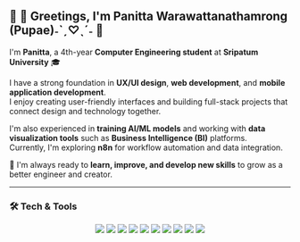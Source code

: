 ## 👋 🐝 Greetings, I'm Panitta Warawattanathamrong (Pupae)˗ˋˏ♡ˎˊ˗ 🐝   
I'm **Panitta**, a 4th-year **Computer Engineering student** at **Sripatum University** 🎓  

I have a strong foundation in **UX/UI design**, **web development**, and **mobile application development**.  
I enjoy creating user-friendly interfaces and building full-stack projects that connect design and technology together.  

I'm also experienced in **training AI/ML models** and working with **data visualization tools** such as **Business Intelligence (BI)** platforms.  
Currently, I'm exploring **n8n** for workflow automation and data integration.  

🚀 I'm always ready to **learn, improve, and develop new skills** to grow as a better engineer and creator.

---

### 🛠️ Tech & Tools

<p align="center">
  <img src="https://img.shields.io/badge/Python-3776AB?logo=python&logoColor=white" />
  <img src="https://img.shields.io/badge/Figma-F24E1E?logo=figma&logoColor=white" />
  <img src="https://img.shields.io/badge/HTML5-E34F26?logo=html5&logoColor=white" />
  <img src="https://img.shields.io/badge/CSS3-1572B6?logo=css3&logoColor=white" />
  <img src="https://img.shields.io/badge/JavaScript-F7DF1E?logo=javascript&logoColor=black" />
  <img src="https://img.shields.io/badge/React-61DAFB?logo=react&logoColor=black" />
  <img src="https://img.shields.io/badge/Node.js-339933?logo=node.js&logoColor=white" />
  <img src="https://img.shields.io/badge/MySQL-4479A1?logo=mysql&logoColor=white" />
  <img src="https://img.shields.io/badge/PowerBI-F2C811?logo=powerbi&logoColor=black" />
  <img src="https://img.shields.io/badge/n8n-FF6A00?logo=n8n&logoColor=white" />
</p>
